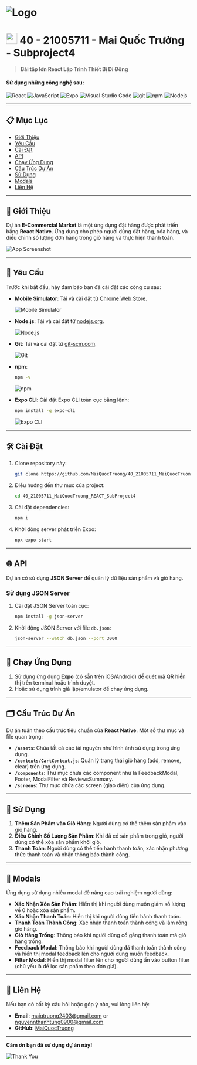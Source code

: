 # ![Logo](./assets/logo.png) 
<h1><img src="https://emojis.slackmojis.com/emojis/images/1531849430/4246/blob-sunglasses.gif?1531849430" width="30"/> 40 - 21005711 - Mai Quốc Trưởng - Subproject4</h1>

> **Bài tập lớn React Lập Trình Thiết Bị Di Động**
<h4>Sử dụng những công nghệ sau:</h4>
<p>
  <img alt="React" src="https://img.shields.io/badge/-React-45b8d8?style=flat-square&logo=react&logoColor=white" />
  <img alt="JavaScript" src="https://img.shields.io/badge/-JavaScript-F7DF1E?style=flat-square&logo=javascript&logoColor=white" />
  <img alt="Expo" src="https://img.shields.io/badge/-Expo-1B1F1B?style=flat-square&logo=expo&logoColor=white" />
  <img alt="Visual Studio Code" src="https://img.shields.io/badge/-Visual%20Studio%20Code-007ACC?style=flat-square&logo=visual-studio-code&logoColor=white" />
  <img alt="git" src="https://img.shields.io/badge/-Git-F05032?style=flat-square&logo=git&logoColor=white" />
  <img alt="npm" src="https://img.shields.io/badge/-NPM-CB3837?style=flat-square&logo=npm&logoColor=white" />
  <img alt="Nodejs" src="https://img.shields.io/badge/-Nodejs-43853d?style=flat-square&logo=Node.js&logoColor=white" />
</p>

---

## 📋 Mục Lục

- [Giới Thiệu](#giới-thiệu)
- [Yêu Cầu](#yêu-cầu)
- [Cài Đặt](#cài-đặt)
- [API](#api)
- [Chạy Ứng Dụng](#chạy-ứng-dụng)
- [Cấu Trúc Dự Án](#cấu-trúc-dự-án)
- [Sử Dụng](#sử-dụng)
- [Modals](#modals)
- [Liên Hệ](#liên-hệ)

---

## 🎉 Giới Thiệu

Dự án **E-Commercial Market** là một ứng dụng đặt hàng được phát triển bằng **React Native**. Ứng dụng cho phép người dùng đặt hàng, xóa hàng, và điều chỉnh số lượng đơn hàng trong giỏ hàng và thực hiện thanh toán.

![App Screenshot](./assets/1110.gif)

---

## 📌 Yêu Cầu

Trước khi bắt đầu, hãy đảm bảo bạn đã cài đặt các công cụ sau:

- **Mobile Simulator**: Tải và cài đặt từ [Chrome Web Store](https://chromewebstore.google.com/detail/mobile-simulator-responsi/ckejmhbmlajgoklhgbapkiccekfoccmk).
  
  ![Mobile Simulator](https://lh3.googleusercontent.com/2j5aTV0zdY4-if24IerwQlyMyuzd4sEuWL116G5Aq3vhKT3FGX7FtQV7moRLS-P9qK23WhMVCxiHVH3CL1DJ8V04caQ=s1280-w1280-h800)

- **Node.js**: Tải và cài đặt từ [nodejs.org](https://nodejs.org/).

  ![Node.js](https://nodejs.org/static/images/logo.svg)

- **Git**: Tải và cài đặt từ [git-scm.com](https://git-scm.com/).

  ![Git](https://git-scm.com/images/logos/downloads/Git-Icon-1788C.png)
  
- **npm**:

    ```bash
    npm -v
    ```
  ![npm](https://upload.wikimedia.org/wikipedia/commons/thumb/d/db/Npm-logo.svg/1024px-Npm-logo.svg.png)
  
- **Expo CLI**: Cài đặt Expo CLI toàn cục bằng lệnh:

    ```bash
    npm install -g expo-cli
    ```

  ![Expo CLI](https://images.viblo.asia/full/7321932b-aeae-41c1-9978-89d4e9526472.png)

---

## 🛠️ Cài Đặt

1. Clone repository này:

    ```bash
    git clone https://github.com/MaiQuocTruong/40_21005711_MaiQuocTruong_REACT_SubProject4.git
    ```

2. Điều hướng đến thư mục của project:

    ```bash
    cd 40_21005711_MaiQuocTruong_REACT_SubProject4
    ```

3. Cài đặt dependencies:

    ```bash
    npm i
    ```

4. Khởi động server phát triển Expo:

    ```bash
    npx expo start
    ```

---

## 🌐 API

Dự án có sử dụng **JSON Server** để quản lý dữ liệu sản phẩm và giỏ hàng.

### Sử dụng JSON Server

1. Cài đặt JSON Server toàn cục:

    ```bash
    npm install -g json-server
    ```

2. Khởi động JSON Server với file `db.json`:

    ```bash
    json-server --watch db.json --port 3000
    ```
---

## 🚀 Chạy Ứng Dụng

1. Sử dụng ứng dụng **Expo** (có sẵn trên iOS/Android) để quét mã QR hiển thị trên terminal hoặc trình duyệt.
2. Hoặc sử dụng trình giả lập/emulator để chạy ứng dụng.

---

## 🗂️ Cấu Trúc Dự Án

Dự án tuân theo cấu trúc tiêu chuẩn của **React Native**. Một số thư mục và file quan trọng:

- **`/assets`**: Chứa tất cả các tài nguyên như hình ảnh sử dụng trong ứng dụng.
- **`/contexts/CartContext.js`**: Quản lý trạng thái giỏ hàng (add, remove, clear) trên ứng dụng.
- **`/components`**: Thư mục chứa các component như là FeedbackModal, Footer, ModalFilter và ReviewsSummary.
- **`/screens`**: Thư mục chứa các screen (giao diện) của ứng dụng.

---

## 🛒 Sử Dụng

1. **Thêm Sản Phẩm vào Giỏ Hàng**: Người dùng có thể thêm sản phẩm vào giỏ hàng.
2. **Điều Chỉnh Số Lượng Sản Phẩm**: Khi đã có sản phẩm trong giỏ, người dùng có thể xóa sản phẩm khỏi giỏ.
3. **Thanh Toán**: Người dùng có thể tiến hành thanh toán, xác nhận phương thức thanh toán và nhận thông báo thành công.

---

## 🔄 Modals

Ứng dụng sử dụng nhiều modal để nâng cao trải nghiệm người dùng:

- **Xác Nhận Xóa Sản Phẩm**: Hiển thị khi người dùng muốn giảm số lượng về 0 hoặc xóa sản phẩm.
- **Xác Nhận Thanh Toán**: Hiển thị khi người dùng tiến hành thanh toán.
- **Thanh Toán Thành Công**: Xác nhận thanh toán thành công và làm rỗng giỏ hàng.
- **Giỏ Hàng Trống**: Thông báo khi người dùng cố gắng thanh toán mà giỏ hàng trống.
- **Feedback Modal**: Thông báo khi người dùng đã thanh toán thành công và hiển thị modal feedback lên cho người dùng muốn feedback.
- **Filter Modal**: Hiển thị modal filter lên cho người dùng ấn vào button filter (chủ yếu là để lọc sản phẩm theo đơn giá).
---

## 📧 Liên Hệ

Nếu bạn có bất kỳ câu hỏi hoặc góp ý nào, vui lòng liên hệ:

- **Email**: maiqtruong2403@gmail.com or nguyennthanhtung0900@gmail.com
- **GitHub**: [MaiQuocTruong](https://github.com/MaiQuocTruong)

---

**Cảm ơn bạn đã sử dụng dự án này!**

![Thank You](https://media2.giphy.com/media/v1.Y2lkPTc5MGI3NjExM2dtejc1bm1nNDJrdnU0ZW1zcTFkdzlpb3VrYWNoMXA3b2h4OThsbSZlcD12MV9pbnRlcm5hbF9naWZfYnlfaWQmY3Q9Zw/scZPhLqaVOM1qG4lT9/giphy.webp)